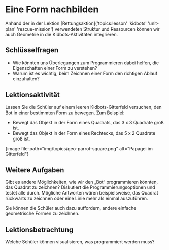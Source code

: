 # Eine Form nachbilden

Anhand der in der Lektion [Rettungsaktion]('topics:lesson' 'kidbots' 'unit-plan' 'rescue-mission') verwendeten Struktur und Ressourcen können wir auch Geometrie in die Kidbots-Aktivitäten integrieren.

## Schlüsselfragen

- Wie könnten uns Überlegungen zum Programmieren dabei helfen, die Eigenschaften einer Form zu verstehen?
- Warum ist es wichtig, beim Zeichnen einer Form den richtigen Ablauf einzuhalten?

## Lektionsaktivität

Lassen Sie die Schüler auf einem leeren Kidbots-Gitterfeld versuchen, den Bot in einer bestimmten Form zu bewegen. Zum Beispiel:

- Bewegt das Objekt in der Form eines Quadrats, das 3 x 3 Quadrate groß ist.
- Bewegt das Objekt in der Form eines Rechtecks, das 5 x 2 Quadrate groß ist.

{image file-path="img/topics/geo-parrot-square.png" alt="Papagei im Gitterfeld"}

## Weitere Aufgaben

Gibt es andere Möglichkeiten, wie wir den „Bot“ programmieren könnten, das Quadrat zu zeichnen? Diskutiert die Programmierungsoptionen und testet alle durch. Mögliche Antworten wären beispielsweise, das Quadrat rückwärts zu zeichnen oder eine Linie mehr als einmal auszuführen.

Sie können die Schüler auch dazu auffordern, andere einfache geometrische Formen zu zeichnen.

## Lektionsbetrachtung

Welche Schüler können visualisieren, was programmiert werden muss?